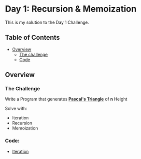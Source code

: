 # Day 1: Recursion & Memoization

This is my solution to the Day 1 Challenge.

## Table of Contents

- [Overview](#overview)
  - [The challenge](#the-challenge)
  - [Code](#code)

## Overview

### The Challenge

Write a Program that generates
[**Pascal's Triangle**](https://en.wikipedia.org/wiki/Pascal%27s_triangle) of
**n** Height

Solve with:

- Iteration
- Recursion
- Memoization

### Code:

- [Iteration](./iteration.js)
